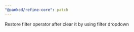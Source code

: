 ```yaml
---
"@pankod/refine-core": patch
---
```


Restore filter operator after clear it by using filter dropdown
